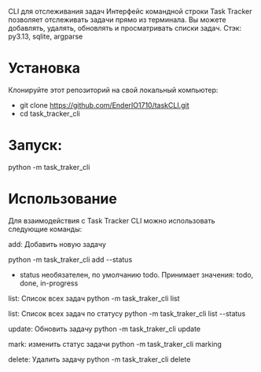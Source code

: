 CLI для отслеживания задач
Интерфейс командной строки Task Tracker позволяет отслеживать задачи прямо из терминала. Вы можете добавлять, удалять, обновлять и просматривать списки задач.
Стэк: py3.13, sqlite, argparse

# Установка
Клонируйте этот репозиторий на свой локальный компьютер:
- git clone https://github.com/EnderIO1710/taskCLI.git
- cd task_tracker_cli

# Запуск:
python -m task_traker_cli <command> <flag>


# Использование
Для взаимодействия с Task Tracker CLI можно использовать следующие команды:

add: Добавить новую задачу

python -m task_traker_cli add <description> --status <status>

* status необязателен, по умолчанию todo. Принимает значения: todo, done, in-progress

list: Список всех задач
python -m task_traker_cli list

list: Список всех задач по статусу
python -m task_traker_cli list --status <status>

update: Обновить задачу
python -m task_traker_cli update <id> <description>

mark: изменить статус задачи
python -m task_traker_cli marking <id> <status>

delete: Удалить задачу
python -m task_traker_cli delete <id>

